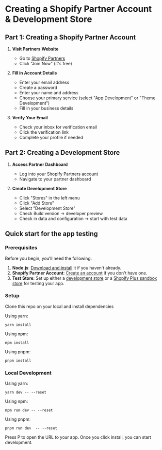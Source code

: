 # Creating a Shopify Partner Account & Development Store

## Part 1: Creating a Shopify Partner Account

1. **Visit Partners Website**

   - Go to [Shopify Partners](https://www.shopify.com/partners)
   - Click "Join Now" (it's free)

2. **Fill in Account Details**

   - Enter your email address
   - Create a password
   - Enter your name and address
   - Choose your primary service (select "App Development" or "Theme Development")
   - Fill in your business details

3. **Verify Your Email**
   - Check your inbox for verification email
   - Click the verification link
   - Complete your profile if needed

## Part 2: Creating a Development Store

1. **Access Partner Dashboard**

   - Log into your Shopify Partners account
   - Navigate to your partner dashboard

2. **Create Development Store**

   - Click "Stores" in the left menu
   - Click "Add Store"
   - Select "Development Store"
   - Check Build version -> developer preview
   - Check in data and configuration -> start with test data

## Quick start for the app testing

### Prerequisites

Before you begin, you'll need the following:

1. **Node.js**: [Download and install](https://nodejs.org/en/download/) it if you haven't already.
2. **Shopify Partner Account**: [Create an account](https://partners.shopify.com/signup) if you don't have one.
3. **Test Store**: Set up either a [development store](https://help.shopify.com/en/partners/dashboard/development-stores#create-a-development-store) or a [Shopify Plus sandbox store](https://help.shopify.com/en/partners/dashboard/managing-stores/plus-sandbox-store) for testing your app.

### Setup

Clone this repo on your local and install dependencies

Using yarn:

```shell
yarn install
```

Using npm:

```shell
npm install
```

Using pnpm:

```shell
pnpm install
```

### Local Development

Using yarn:

```shell
yarn dev -- --reset
```

Using npm:

```shell
npm run dev -- --reset
```

Using pnpm:

```shell
pnpm run dev  -- --reset
```

Press P to open the URL to your app. Once you click install, you can start development.

